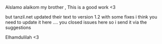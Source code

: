Alslamo alaikom my brother , 
This is a good work <3 

but tanzil.net updated their text to version 1.2 with some fixes 
i think you need to update it here ....
you closed issues here so i send it via the suggestions

Elhamdulilah <3
